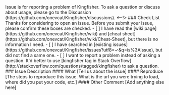 <!-->
Issue is for reporting a problem of Kingfisher. To ask a question or discuss about usage, please go to the Discussion (https://github.com/onevcat/Kingfisher/discussions).
<--!>

### Check List

Thanks for considering to open an issue. Before you submit your issue, please confirm these boxes are checked.

- [ ] I have read the [wiki page](https://github.com/onevcat/Kingfisher/wiki) and [cheat sheet](https://github.com/onevcat/Kingfisher/wiki/Cheat-Sheet), but there is no information I need.
- [ ] I have searched in [existing issues](https://github.com/onevcat/Kingfisher/issues?utf8=✓&q=is%3Aissue), but did not find a same one.
- [ ] I want to report a problem instead of asking a question. It'd better to use [kingfisher tag in Stack Overflow](http://stackoverflow.com/questions/tagged/kingfisher) to ask a question.

### Issue Description

#### What

[Tell us about the issue]

#### Reproduce

[The steps to reproduce this issue. What is the url you were trying to load, where did you put your code, etc.]

#### Other Comment

[Add anything else here]


<!-- Love Kingfisher? Please consider supporting our collective:
👉  https://opencollective.com/Kingfisher/donate -->
